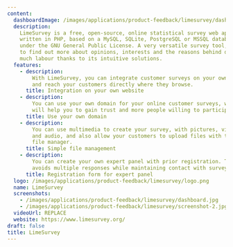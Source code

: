```yaml
---
content:
  dashboardImage: /images/applications/product-feedback/limesurvey/dashboard.jpg
  description:
    LimeSurvey is a free, open-source, online statistical survey web app
    written in PHP, based on a MySQL, SQLite, PostgreSQL or MSSQL database, and distributed
    under the GNU General Public License. A very versatile survey tool, it helps you
    to find out more about opinions, interests and the reasons behind decisions without
    much labour thanks to its intuitive solutions.
  features:
    - description:
        With LimeSurvey, you can integrate customer surveys on your own website
        and reach your customers directly where they browse.
      title: Integration on your own website
    - description:
        You can use your own domain for your online customer surveys, which
        will help you to gain trust and more people willing to participate.
      title: Use your own domain
    - description:
        You can use multimedia to create your survey, with pictures, videos
        and audio, and also allow your customers to upload files with the practical
        file manager.
      title: Simple file management
    - description:
        You can create your own expert panel with prior registration. That
        avoids multiple responses while maintaining contact with survey participants.
      title: Registration form for expert panel
  logo: /images/applications/product-feedback/limesurvey/logo.png
  name: LimeSurvey
  screenshots:
    - /images/applications/product-feedback/limesurvey/dashboard.jpg
    - /images/applications/product-feedback/limesurvey/screenshot-2.jpg
  videoUrl: REPLACE
  website: https://www.limesurvey.org/
draft: false
title: LimeSurvey
---
```

